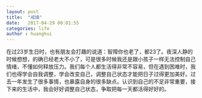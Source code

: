 ```yaml
---
layout: post
title:  "戒燥"
date:   2017-04-29 00:01:55
categories: life
author : huanghui
---
```


在过23岁生日时，也有朋友会打趣的说道：智障你也老了，都23了。夜深人静的时候想想，的确已经老大不小了，可是很多时候我还是跟小孩子一样无法控制自己情绪，不懂如何释放压力。我们每个人都生活得非常不容易，但在遇到困难时，我们也得学会自我调整，学会改变自己，调整自己状态才能把日子过得更加美好。过去一年发生了很多事情，也暴露自身的很多缺点。认识到自己的不足非常重要，接下来的生活中，我会好好调整自己状态，争取把每一天都活得好好的。

